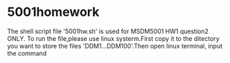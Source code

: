 # 5001homework
The shell script file '5001hw.sh' is used for MSDM5001 HW1 question2 ONLY. 
  To run the file,please use linux systerm.First copy it to the ditectory you want to store the files 'DDM1...DDM100'.Then open linux terminal, input the command 
